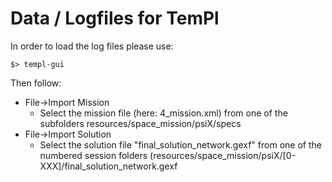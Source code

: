 # Data / Logfiles for TemPl

In order to load the log files please use:
```
$> templ-gui
```

Then follow:

 - File->Import Mission
    - Select the mission file (here: 4_mission.xml) from one of the subfolders resources/space_mission/psiX/specs
 - File->Import Solution
    - Select the solution file "final_solution_network.gexf" from one of the numbered session folders (resources/space_mission/psiX/[0-XXX]/final_solution_network.gexf

